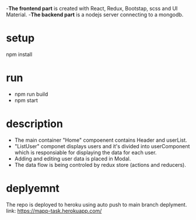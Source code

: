 -**The frontend part** is created with React, Redux, Bootstap, scss and UI Material.
-**The backend part** is a nodejs server connecting to a mongodb.

# setup
npm install

# run
- npm run build
- npm start

# description
- The main container "Home" compoenent contains Header and userList.
- "ListUser" componet displays users and it's divided into userComponent which is responsiable for displaying the data for each user. 
- Adding and editing user data is placed in Modal.
- The data flow is being controled by redux store (actions and reducers).

# deplyemnt
The repo is deployed to heroku using auto push to main branch deplyment.
link: https://mapp-task.herokuapp.com/
